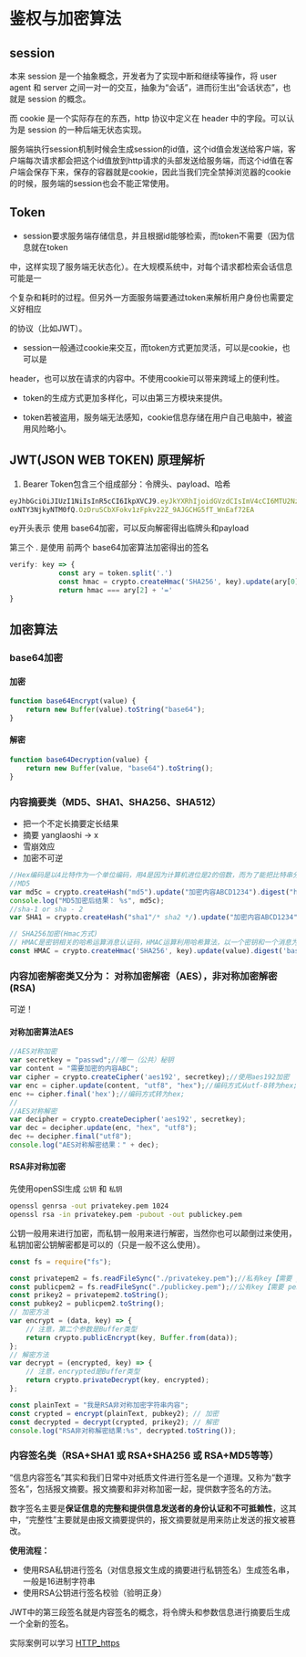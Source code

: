 # 鉴权与加密算法

## session

本来 session 是一个抽象概念，开发者为了实现中断和继续等操作，将 user agent 和 server 之间一对一的交互，抽象为“会话”，进而衍生出“会话状态”，也就是 session 的概念。

而 cookie 是一个实际存在的东西，http 协议中定义在 header 中的字段。可以认为是 session 的一种后端无状态实现。

服务端执行session机制时候会生成session的id值，这个id值会发送给客户端，客户端每次请求都会把这个id值放到http请求的头部发送给服务端，而这个id值在客户端会保存下来，保存的容器就是cookie，因此当我们完全禁掉浏览器的cookie的时候，服务端的session也会不能正常使用。

## Token

- session要求服务端存储信息，并且根据id能够检索，而token不需要（因为信息就在token

中，这样实现了服务端无状态化）。在大规模系统中，对每个请求都检索会话信息可能是一

个复杂和耗时的过程。但另外一方面服务端要通过token来解析用户身份也需要定义好相应

的协议（比如JWT）。

- session一般通过cookie来交互，而token方式更加灵活，可以是cookie，也可以是

header，也可以放在请求的内容中。不使用cookie可以带来跨域上的便利性。

- token的生成方式更加多样化，可以由第三方模块来提供。

- token若被盗用，服务端无法感知，cookie信息存储在用户自己电脑中，被盗用风险略小。





## JWT(JSON WEB TOKEN) 原理解析

1. Bearer Token包含三个组成部分：令牌头、payload、哈希

```js
eyJhbGciOiJIUzI1NiIsInR5cCI6IkpXVCJ9.eyJkYXRhIjoidGVzdCIsImV4cCI6MTU2NzY5NjEzNCwiaWF0Ij
oxNTY3NjkyNTM0fQ.OzDruSCbXFokv1zFpkv22Z_9AJGCHG5fT_WnEaf72EA
```

ey开头表示 使用 base64加密，可以反向解密得出临牌头和payload

第三个  . 是使用 前两个 base64加密算法加密得出的签名

```js
verify: key => {
            const ary = token.split('.')
            const hmac = crypto.createHmac('SHA256', key).update(ary[0] + '.' + ary[1]).digest('base64');
            return hmac === ary[2] + '='
}
```

## 加密算法

### base64加密

#### 加密

```js
function base64Encrypt(value) {
    return new Buffer(value).toString("base64");
}
```

#### 解密

```js
function base64Decryption(value) {
    return new Buffer(value, "base64").toString();
}
```

### 内容摘要类（MD5、SHA1、SHA256、SHA512）

-  把一个不定长摘要定长结果 
- 摘要 yanglaoshi -> x 
- 雪崩效应
- 加密不可逆

```js
//Hex编码是以4比特作为一个单位编码，用4是因为计算机进位是2的倍数，而为了能把比特串分割开来，最适中就是取16进制；所以Hex编码就是16进制编码；
//MD5
var md5c = crypto.createHash("md5").update("加密内容ABCD1234").digest("hex");
console.log("MD5加密后结果： %s", md5c);
//sha-1 or sha - 2
var SHA1 = crypto.createHash("sha1"/* sha2 */).update("加密内容ABCD1234").digest("hex");

// SHA256加密(Hmac方式)
// HMAC是密钥相关的哈希运算消息认证码，HMAC运算利用哈希算法，以一个密钥和一个消息为输入，生成一个消息摘要作为输出。
const HMAC = crypto.createHmac('SHA256', key).update(value).digest('base64');
```

### 内容加密解密类又分为： 对称加密解密（AES），非对称加密解密(RSA)

可逆！

#### 对称加密算法AES

```js
//AES对称加密
var secretkey = "passwd";//唯一（公共）秘钥
var content = "需要加密的内容ABC";
var cipher = crypto.createCipher('aes192', secretkey);//使用aes192加密
var enc = cipher.update(content, "utf8", "hex");//编码方式从utf-8转为hex;
enc += cipher.final('hex');//编码方式转为hex;
//
//AES对称解密
var decipher = crypto.createDecipher('aes192', secretkey);
var dec = decipher.update(enc, "hex", "utf8");
dec += decipher.final("utf8");
console.log("AES对称解密结果：" + dec);
```

#### **RSA非对称加密**

先使用openSSl生成 `公钥` 和 `私钥`

```cmd
openssl genrsa -out privatekey.pem 1024
openssl rsa -in privatekey.pem -pubout -out publickey.pem
```

公钥一般用来进行加密，而私钥一般用来进行解密，当然你也可以颠倒过来使用，私钥加密公钥解密都是可以的（只是一般不这么使用）。

```js
const fs = require("fs");

const privatepem2 = fs.readFileSync("./privatekey.pem");//私有key【需要 pem 编码的key】server.pem
const publicpem2 = fs.readFileSync("./publickey.pem");//公有key【需要 pem 编码的key】cert.pem
const prikey2 = privatepem2.toString();
const pubkey2 = publicpem2.toString();
// 加密方法
var encrypt = (data, key) => {
    // 注意，第二个参数是Buffer类型
    return crypto.publicEncrypt(key, Buffer.from(data));
};
// 解密方法
var decrypt = (encrypted, key) => {
    // 注意，encrypted是Buffer类型
    return crypto.privateDecrypt(key, encrypted);
};

const plainText = "我是RSA非对称加密字符串内容";
const crypted = encrypt(plainText, pubkey2); // 加密
const decrypted = decrypt(crypted, prikey2); // 解密
console.log("RSA非对称解密结果:%s", decrypted.toString());
```



### 内容签名类（RSA+SHA1 或 RSA+SHA256 或 RSA+MD5等等）

“信息内容签名”其实和我们日常中对纸质文件进行签名是一个道理。又称为“数字签名”，包括报文摘要。报文摘要和非对称加密一起，提供数字签名的方法。

数字签名主要是**保证信息的完整和提供信息发送者的身份认证和不可抵赖性**，这其中，“完整性”主要就是由报文摘要提供的，报文摘要就是用来防止发送的报文被篡改。

**使用流程：**

- 使用RSA私钥进行签名（对信息报文生成的摘要进行私钥签名）生成签名串，一般是16进制字符串
- 使用RSA公钥进行签名校验（验明正身）

JWT中的第三段签名就是内容签名的概念，将令牌头和参数信息进行摘要后生成一个全新的签名。

实际案例可以学习 [ HTTP_https ](./HTTP_https.md)
